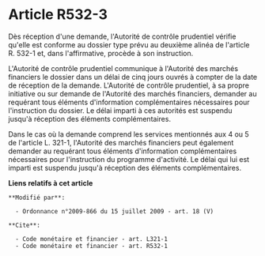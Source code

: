# Article R532-3

Dès réception d'une demande, l'Autorité de contrôle prudentiel vérifie qu'elle est conforme au dossier type prévu au deuxième
alinéa de l'article R. 532-1 et, dans l'affirmative, procède à son instruction. 

L'Autorité de contrôle prudentiel communique à l'Autorité des marchés financiers le dossier dans un délai de cinq jours
ouvrés à compter de la date de réception de la demande. L'Autorité de contrôle prudentiel, à sa propre initiative ou sur
demande de l'Autorité des marchés financiers, demander au requérant tous éléments d'information complémentaires nécessaires
pour l'instruction du dossier. Le délai imparti à ces autorités est suspendu jusqu'à réception des éléments complémentaires. 

Dans le cas où la demande comprend les services mentionnés aux 4 ou 5 de l'article L. 321-1, l'Autorité des marchés
financiers peut également demander au requérant tous éléments d'information complémentaires nécessaires pour l'instruction du
programme d'activité. Le délai qui lui est imparti est suspendu jusqu'à réception des éléments complémentaires.

**Liens relatifs à cet article**

	**Modifié par**:

	  - Ordonnance n°2009-866 du 15 juillet 2009 - art. 18 (V)

	**Cite**:

	  - Code monétaire et financier - art. L321-1
	  - Code monétaire et financier - art. R532-1
